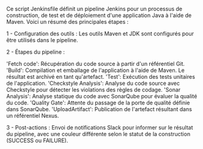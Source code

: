 Ce script Jenkinsfile définit un pipeline Jenkins pour un processus de construction, de test et de déploiement d'une application Java à l'aide de Maven. Voici un résumé des principales étapes :

1 - Configuration des outils : Les outils Maven et JDK sont configurés pour être utilisés dans le pipeline.

2 - Étapes du pipeline :

'Fetch code': Récupération du code source à partir d'un référentiel Git.
'Build': Compilation et emballage de l'application à l'aide de Maven. Le résultat est archivé en tant qu'artefact.
'Test': Exécution des tests unitaires de l'application.
'Checkstyle Analysis': Analyse du code source avec Checkstyle pour détecter les violations des règles de codage.
'Sonar Analysis': Analyse statique du code avec SonarQube pour évaluer la qualité du code.
'Quality Gate': Attente du passage de la porte de qualité définie dans SonarQube.
'UploadArtifact': Publication de l'artefact résultant dans un référentiel Nexus.

3 - Post-actions : Envoi de notifications Slack pour informer sur le résultat du pipeline, avec une couleur différente selon le statut de la construction (SUCCESS ou FAILURE).
